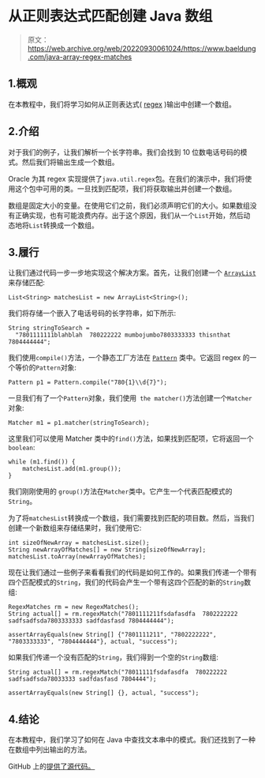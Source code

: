 # 从正则表达式匹配创建 Java 数组

> 原文：<https://web.archive.org/web/20220930061024/https://www.baeldung.com/java-array-regex-matches>

## 1.概观

在本教程中，我们将学习如何从正则表达式( [regex](/web/20221208143956/https://www.baeldung.com/regular-expressions-java) )输出中创建一个数组。

## 2.介绍

对于我们的例子，让我们解析一个长字符串。我们会找到 10 位数电话号码的模式。然后我们将输出生成一个数组。

Oracle 为其 regex 实现提供了`java.util.regex`包。在我们的演示中，我们将使用这个包中可用的类。一旦找到匹配项，我们将获取输出并创建一个数组。

数组是固定大小的变量。在使用它们之前，我们必须声明它们的大小。如果数组没有正确实现，也有可能浪费内存。出于这个原因，我们从一个`List`开始，然后动态地将`List`转换成一个数组。

## 3.履行

让我们通过代码一步一步地实现这个解决方案。首先，让我们创建一个 [`ArrayList`](/web/20221208143956/https://www.baeldung.com/java-arraylist) 来存储匹配:

```
List<String> matchesList = new ArrayList<String>();
```

我们将存储一个嵌入了电话号码的长字符串，如下所示:

```
String stringToSearch =
  "7801111111blahblah  780222222 mumbojumbo7803333333 thisnthat 7804444444";
```

我们使用`compile()`方法，一个静态工厂方法在 [`Pattern`](/web/20221208143956/https://www.baeldung.com/java-regex-pre-compile) 类中。它返回 regex 的一个等价的`Pattern`对象:

```
Pattern p1 = Pattern.compile("780{1}\\d{7}");
```

一旦我们有了一个`Pattern`对象，我们使用` the matcher()`方法创建一个`Matcher`对象:

```
Matcher m1 = p1.matcher(stringToSearch); 
```

这里我们可以使用 Matcher 类中的`find()`方法，如果找到匹配项，它将返回一个`boolean`:

```
while (m1.find()) {
    matchesList.add(m1.group());
}
```

我们刚刚使用的 `group()`方法在`Matcher`类中。它产生一个代表匹配模式的`String`。

为了将`matchesList`转换成一个数组，我们需要找到匹配的项目数。然后，当我们创建一个新数组来存储结果时，我们使用它:

```
int sizeOfNewArray = matchesList.size(); 
String newArrayOfMatches[] = new String[sizeOfNewArray]; 
matchesList.toArray(newArrayOfMatches);
```

现在让我们通过一些例子来看看我们的代码是如何工作的。如果我们传递一个带有四个匹配模式的`String`，我们的代码会产生一个带有这四个匹配的新的`String`数组:

```
RegexMatches rm = new RegexMatches();
String actual[] = rm.regexMatch("7801111211fsdafasdfa  7802222222  sadfsadfsda7803333333 sadfdasfasd 7804444444");

assertArrayEquals(new String[] {"7801111211", "7802222222", "7803333333", "7804444444"}, actual, "success");
```

如果我们传递一个没有匹配的`String`，我们得到一个空的`String`数组:

```
String actual[] = rm.regexMatch("78011111fsdafasdfa  780222222  sadfsadfsda78033333 sadfdasfasd 7804444");

assertArrayEquals(new String[] {}, actual, "success");
```

## 4.结论

在本教程中，我们学习了如何在 Java 中查找文本串中的模式。我们还找到了一种在数组中列出输出的方法。

GitHub 上的[提供了源代码。](https://web.archive.org/web/20221208143956/https://github.com/eugenp/tutorials/tree/master/core-java-modules/core-java-regex-2)
